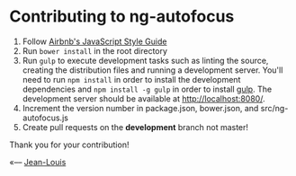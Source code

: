 # Contributing to ng-autofocus

1. Follow [Airbnb's JavaScript Style Guide](https://github.com/airbnb/javascript)
2. Run ```bower install``` in the root directory
3. Run ```gulp``` to execute development tasks such as linting the source, creating the distribution
files and running a development server. You'll need to run ```npm install``` in order to install the development
dependencies and ```npm install -g gulp``` in order to install [gulp](http://gulpjs.com). The development server should
be available at [http://localhost:8080/](http://localhost:8080/).
3. Increment the version number in package.json, bower.json, and src/ng-autofocus.js
5. Create pull requests on the **development** branch not master!

Thank you for your contribution!

«–– [Jean-Louis](https://github.com/jljouannic)
